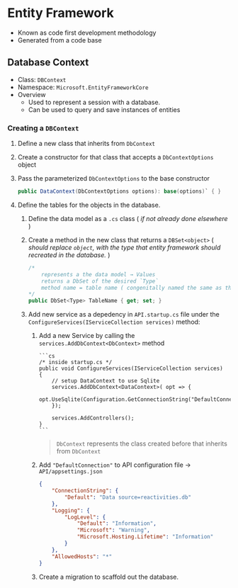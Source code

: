 # Entity Framework

-   Known as code first development methodology
-   Generated from a code base

## Database Context

-   Class: `DBContext`
-   Namespace: `Microsoft.EntityFrameworkCore`
-   Overview
    -   Used to represent a session with a database.
    -   Can be used to query and save instances of entities

### Creating a `DBContext`

1.  Define a new class that inherits from `DbContext`
2.  Create a constructor for that class that accepts a `DbContextOptions` object
3.  Pass the parameterized `DbContextOptions` to the base constructor

    ```cs
    public DataContext(DbContextOptions options): base(options)` { }
    ```

4.  Define the tables for the objects in the database.

    1.  Define the data model as a `.cs` class ( _if not already done elsewhere_ )
    2.  Create a method in the new class that returns a `DBSet<object>` ( _should replace `object`, with the type that entity framework should recreated in the database._ )

        ```cs
        /*
            represents a the data model → Values
            returns a DbSet of the desired `Type`
            method name = table name ( congenitally named the same as the object being returned )
        */
        public DbSet<Type> TableName { get; set; }
        ```

    3.  Add new service as a depedency in `API.startup.cs` file under the `ConfigureServices(IServiceCollection services)` method:

        1.  Add a new Service by calling the `services.AddDbContext<DbContext>` method

                ```cs
                /* inside startup.cs */
                public void ConfigureServices(IServiceCollection services)
                {
                    // setup DataContext to use Sqlite
                    services.AddDbContext<DataContext>( opt => {
                        opt.UseSqlite(Configuration.GetConnectionString("DefaultConnection"));
                    });

                    services.AddControllers();
                }
                ```

            > `DbContext` represents the class created before that inherits from `DbContext`

        2.  Add `"DefaultConnection"` to API configuration file → `API/appsettings.json`

            ```json
            {
                "ConnectionString": {
                    "Default": "Data source=reactivities.db"
                },
                "Logging": {
                    "LogLevel": {
                        "Default": "Information",
                        "Microsoft": "Warning",
                        "Microsoft.Hosting.Lifetime": "Information"
                    }
                },
                "AllowedHosts": "*"
            }
            ```

        3.  Create a migration to scaffold out the database.
